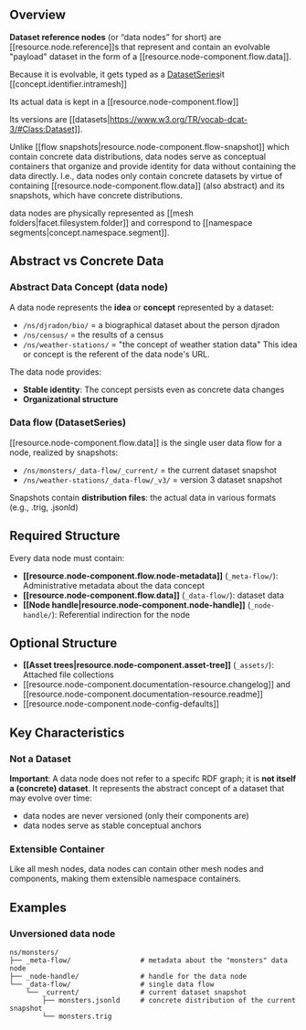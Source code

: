
## Overview

**Dataset reference nodes** (or “data nodes” for short) are [[resource.node.reference]]s that represent and contain an evolvable "payload" dataset in the form of a [[resource.node-component.flow.data]]. 

Because it is evolvable, it gets typed as a [DatasetSeries](https://www.w3.org/TR/vocab-dcat-3/#Class:Dataset_Series)it [[concept.identifier.intramesh]]

Its actual data is kept in a [[resource.node-component.flow]]

Its versions are [[datasets|https://www.w3.org/TR/vocab-dcat-3/#Class:Dataset]].

Unlike [[flow snapshots|resource.node-component.flow-snapshot]] which contain concrete data distributions, data nodes serve as conceptual containers that organize and provide identity for data without containing the data directly. I.e., data nodes only contain concrete datasets by virtue of containing [[resource.node-component.flow.data]] (also abstract) and its snapshots, which have concrete distributions.

data nodes are physically represented as [[mesh folders|facet.filesystem.folder]] and correspond to [[namespace segments|concept.namespace.segment]].

## Abstract vs Concrete Data

### Abstract Data Concept (data node)
A data node represents the **idea** or **concept** represented by a dataset:
- `/ns/djradon/bio/` = a biographical dataset about the person djradon
- `/ns/census/` =  the results of a census
- `/ns/weather-stations/` = "the concept of weather station data"
This idea or concept is the referent of the data node's URL. 

The data node provides:
- **Stable identity**: The concept persists even as concrete data changes
- **Organizational structure**

### Data flow (DatasetSeries)

[[resource.node-component.flow.data]] is the single user data flow for a node, realized by snapshots:

- `/ns/monsters/_data-flow/_current/` = the current dataset snapshot
- `/ns/weather-stations/_data-flow/_v3/` = version 3 dataset snapshot

Snapshots contain **distribution files**: the actual data in various formats (e.g., .trig, .jsonld)

## Required Structure

Every data node must contain:

- **[[resource.node-component.flow.node-metadata]]** (`_meta-flow/`): Administrative metadata about the data concept
- **[[resource.node-component.flow.data]]** (`_data-flow/`): dataset data
- **[[Node handle|resource.node-component.node-handle]]** (`_node-handle/`): Referential indirection for the node

## Optional Structure

- **[[Asset trees|resource.node-component.asset-tree]]** (`_assets/`): Attached file collections
- [[resource.node-component.documentation-resource.changelog]] and [[resource.node-component.documentation-resource.readme]]
- [[resource.node-component.node-config-defaults]]

## Key Characteristics

### Not a Dataset

**Important**: A data node does not refer to a specifc RDF graph; it is **not itself a (concrete) dataset**. It represents the abstract concept of a dataset that may evolve over time:
- data nodes are never versioned (only their components are)
- data nodes serve as stable conceptual anchors



### Extensible Container
Like all mesh nodes, data nodes can contain other mesh nodes and components, making them extensible namespace containers.

## Examples

### Unversioned data node
```
ns/monsters/
├── _meta-flow/                 # metadata about the "monsters" data node
├── _node-handle/               # handle for the data node
└── _data-flow/                 # single data flow
    └── _current/               # current dataset snapshot
        ├── monsters.jsonld     # concrete distribution of the current snapshot
        └── monsters.trig
```
